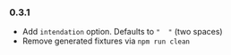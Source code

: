 ### 0.3.1

- Add `intendation` option. Defaults to `"  "` (two spaces)
- Remove generated fixtures via `npm run clean`
